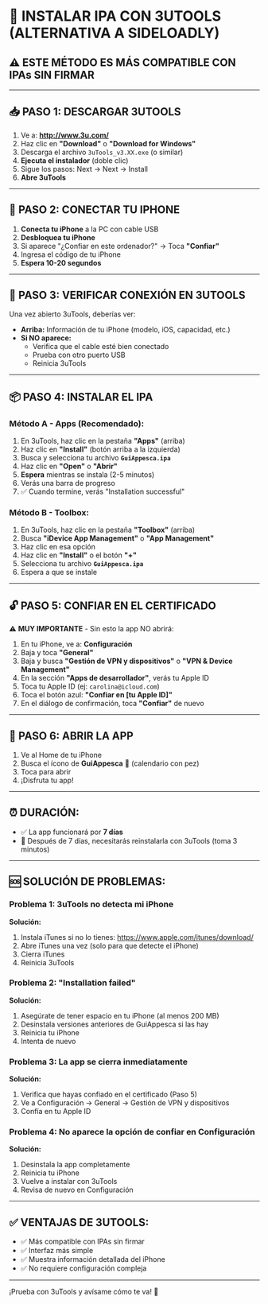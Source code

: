 # 📱 INSTALAR IPA CON 3UTOOLS (ALTERNATIVA A SIDELOADLY)

## ⚠️ ESTE MÉTODO ES MÁS COMPATIBLE CON IPAs SIN FIRMAR

---

## 📥 **PASO 1: DESCARGAR 3UTOOLS**

1. Ve a: **http://www.3u.com/**
2. Haz clic en **"Download"** o **"Download for Windows"**
3. Descarga el archivo `3uTools_v3.XX.exe` (o similar)
4. **Ejecuta el instalador** (doble clic)
5. Sigue los pasos: Next → Next → Install
6. **Abre 3uTools**

---

## 🔌 **PASO 2: CONECTAR TU IPHONE**

1. **Conecta tu iPhone** a la PC con cable USB
2. **Desbloquea tu iPhone**
3. Si aparece "¿Confiar en este ordenador?" → Toca **"Confiar"**
4. Ingresa el código de tu iPhone
5. **Espera 10-20 segundos**

---

## 📱 **PASO 3: VERIFICAR CONEXIÓN EN 3UTOOLS**

Una vez abierto 3uTools, deberías ver:
- **Arriba:** Información de tu iPhone (modelo, iOS, capacidad, etc.)
- **Si NO aparece:** 
  - Verifica que el cable esté bien conectado
  - Prueba con otro puerto USB
  - Reinicia 3uTools

---

## 📦 **PASO 4: INSTALAR EL IPA**

### **Método A - Apps (Recomendado):**

1. En 3uTools, haz clic en la pestaña **"Apps"** (arriba)
2. Haz clic en **"Install"** (botón arriba a la izquierda)
3. Busca y selecciona tu archivo **`GuiAppesca.ipa`**
4. Haz clic en **"Open"** o **"Abrir"**
5. **Espera** mientras se instala (2-5 minutos)
6. Verás una barra de progreso
7. ✅ Cuando termine, verás "Installation successful"

### **Método B - Toolbox:**

1. En 3uTools, haz clic en la pestaña **"Toolbox"** (arriba)
2. Busca **"iDevice App Management"** o **"App Management"**
3. Haz clic en esa opción
4. Haz clic en **"Install"** o el botón **"+"**
5. Selecciona tu archivo **`GuiAppesca.ipa`**
6. Espera a que se instale

---

## 🔓 **PASO 5: CONFIAR EN EL CERTIFICADO**

⚠️ **MUY IMPORTANTE** - Sin esto la app NO abrirá:

1. En tu iPhone, ve a: **Configuración**
2. Baja y toca **"General"**
3. Baja y busca **"Gestión de VPN y dispositivos"** o **"VPN & Device Management"**
4. En la sección **"Apps de desarrollador"**, verás tu Apple ID
5. Toca tu Apple ID (ej: `carolina@icloud.com`)
6. Toca el botón azul: **"Confiar en [tu Apple ID]"**
7. En el diálogo de confirmación, toca **"Confiar"** de nuevo

---

## 🎉 **PASO 6: ABRIR LA APP**

1. Ve al Home de tu iPhone
2. Busca el ícono de **GuiAppesca** 🎣 (calendario con pez)
3. Toca para abrir
4. ¡Disfruta tu app!

---

## ⏰ **DURACIÓN:**

- ✅ La app funcionará por **7 días**
- 🔄 Después de 7 días, necesitarás reinstalarla con 3uTools (toma 3 minutos)

---

## 🆘 **SOLUCIÓN DE PROBLEMAS:**

### **Problema 1: 3uTools no detecta mi iPhone**
**Solución:**
1. Instala iTunes si no lo tienes: https://www.apple.com/itunes/download/
2. Abre iTunes una vez (solo para que detecte el iPhone)
3. Cierra iTunes
4. Reinicia 3uTools

### **Problema 2: "Installation failed"**
**Solución:**
1. Asegúrate de tener espacio en tu iPhone (al menos 200 MB)
2. Desinstala versiones anteriores de GuiAppesca si las hay
3. Reinicia tu iPhone
4. Intenta de nuevo

### **Problema 3: La app se cierra inmediatamente**
**Solución:**
1. Verifica que hayas confiado en el certificado (Paso 5)
2. Ve a Configuración → General → Gestión de VPN y dispositivos
3. Confía en tu Apple ID

### **Problema 4: No aparece la opción de confiar en Configuración**
**Solución:**
1. Desinstala la app completamente
2. Reinicia tu iPhone
3. Vuelve a instalar con 3uTools
4. Revisa de nuevo en Configuración

---

## ✅ **VENTAJAS DE 3UTOOLS:**

- ✅ Más compatible con IPAs sin firmar
- ✅ Interfaz más simple
- ✅ Muestra información detallada del iPhone
- ✅ No requiere configuración compleja

---

¡Prueba con 3uTools y avísame cómo te va! 🚀


